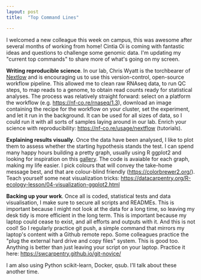 ```yaml
---
layout: post
title:  "Top Command Lines"

---
```


I welcomed a new colleague this week on campus, this was awesome after several months of working from home! Cintia Oi is coming with fantastic ideas and questions to challenge some genomic data. I'm updating my "current top commands" to share more of what's going on my screen.

**Writing reproducible science**. In our lab, Chris Wyatt is the torchbearer of [Nextlow](https://www.nextflow.io/) and is encouraging us to use this version-control, open-source workflow pipeline. This allowed me to clean raw RNAseq data, to run QC steps, to map reads to a genome, to obtain read counts ready for statistical analyses. The process was relatively straight forward: select on a platform the workflow (e.g. https://nf-co.re/rnaseq/1.3), download an image containing the recipe for the workflow on your cluster, set the experiment, and let it run in the background. It can be used for all sizes of data, so I could run it with all sorts of samples laying around in our lab. Enrich your science with reproducibility: https://nf-co.re/usage/nextflow (tutorials).

**Explaining results visually**. Once the data have been analysed, I like to plot them to assess whether the starting hypothesis stands the test. I can spend many happy hours building a pretty graph, usually using R ggplot2 and looking for inspiration on this [gallery](https://www.r-graph-gallery.com/). The code is avaiable for each graph, making my life easier. I pick colours that will convey the take-home message best, and that are colour-blind friendly (https://colorbrewer2.org/). Teach yourself some neat visualization tricks: https://datacarpentry.org/R-ecology-lesson/04-visualization-ggplot2.html

**Backing up your work**. Once all is coded, statistical tests and data visualisation, I make sure to secure all scripts and READMEs. This is important because I might not look at the data for a long time, so leaving my desk tidy is more efficient in the long term. This is important because my laptop could cease to exist, and all efforts and outputs with it. And this is not cool! So I regularly practice git push, a simple command that mirrors my laptop's content with a Github remote repo. Some colleagues practice the "plug the external hard drive and copy files" system. This is good too. Anything is better than just leaving your script on your laptop. Practice it here: https://swcarpentry.github.io/git-novice/ 

I am also using Python scikit-learn, Docker, qsub. I’ll talk about these another time.